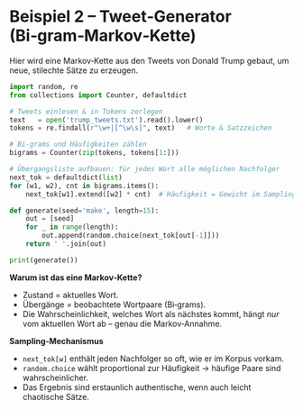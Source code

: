 # Beispiel 2 – Tweet‑Generator (Bi‑gram‑Markov‑Kette)

Hier wird eine Markov‑Kette aus den Tweets von Donald Trump gebaut, um neue, stilechte Sätze zu erzeugen.

```python
import random, re
from collections import Counter, defaultdict

# Tweets einlesen & in Tokens zerlegen
text   = open('trump_tweets.txt').read().lower()
tokens = re.findall(r"\w+|[^\w\s]", text)   # Worte & Satzzeichen

# Bi‑grams und Häufigkeiten zählen
bigrams = Counter(zip(tokens, tokens[1:]))

# Übergangsliste aufbauen: für jedes Wort alle möglichen Nachfolger
next_tok = defaultdict(list)
for (w1, w2), cnt in bigrams.items():
    next_tok[w1].extend([w2] * cnt)  # Häufigkeit = Gewicht im Sampling

def generate(seed='make', length=15):
    out = [seed]
    for _ in range(length):
        out.append(random.choice(next_tok[out[-1]]))
    return ' '.join(out)

print(generate())
```

**Warum ist das eine Markov‑Kette?**

* Zustand = aktuelles Wort.  
* Übergänge = beobachtete Wortpaare (Bi‑grams).  
* Die Wahrscheinlichkeit, welches Wort als nächstes kommt,
  hängt *nur* vom aktuellen Wort ab – genau die Markov‑Annahme.

**Sampling‑Mechanismus**

* `next_tok[w]` enthält jeden Nachfolger so oft, wie er im Korpus vorkam.
* `random.choice` wählt proportional zur Häufigkeit → häufige Paare
  sind wahrscheinlicher.  
* Das Ergebnis sind erstaunlich authentische, wenn auch leicht
  chaotische Sätze.
